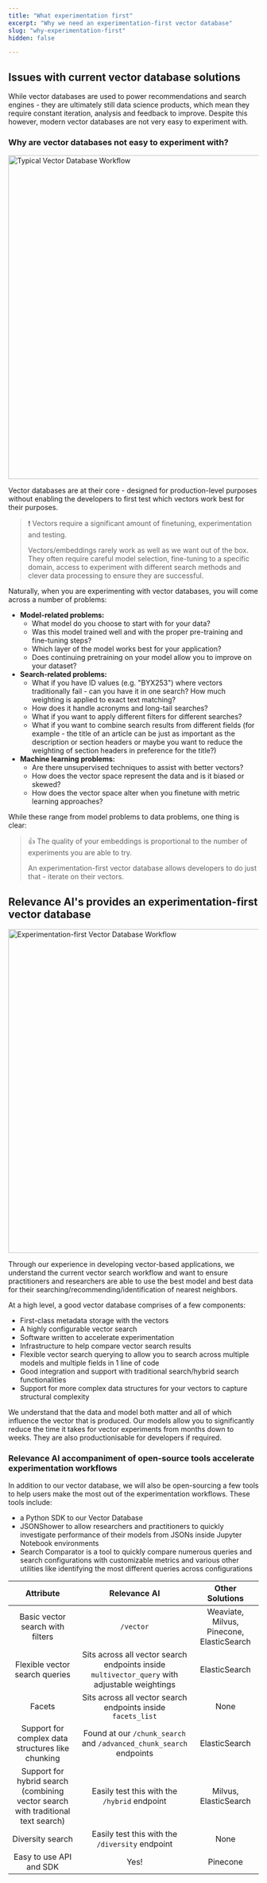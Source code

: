 ```yaml
---
title: "What experimentation first"
excerpt: "Why we need an experimentation-first vector database"
slug: "why-experimentation-first"
hidden: false

---
```


## Issues with current vector database solutions

While vector databases are used to power recommendations and search engines - they are ultimately still data science products, which mean they require constant iteration, analysis and feedback to improve. Despite this however, modern vector databases are not very easy to experiment with. 

### Why are vector databases not easy to experiment with?


<img src="https://github.com/RelevanceAI/RelevanceAI-readme-docs/blob/main/RelevanceAI-ReadMe-docs/Getting_Started/New_to_vectors?/_assets/RelevanceAI_vectorbase_workflow.png?raw=true" width="650" alt="Typical Vector Database Workflow" />


Vector databases are at their core - designed for production-level purposes without enabling the developers to first test which vectors work best for their purposes. 

> ❗️ Vectors require a significant amount of finetuning, experimentation and testing.
> 
> Vectors/embeddings rarely work as well as we want out of the box. They often require careful model selection, fine-tuning to a specific domain, access to experiment with different search methods and clever data processing to ensure they are successful.



Naturally, when you are experimenting with vector databases, you will come across a number of problems:
- **Model-related problems:**
  - What model do you choose to start with for your data?
  - Was this model trained well and with the proper pre-training and fine-tuning steps?
  - Which layer of the model works best for your application?
  - Does continuing pretraining on your model allow you to improve on your dataset?
- **Search-related problems:**  
  - What if you have ID values (e.g. "BYX253") where vectors traditionally fail - can you have it in one search? How much weighting is applied to exact text matching?
  - How does it handle acronyms and long-tail searches?
  - What if you want to apply different filters for different searches?
  - What if you want to combine search results from different fields (for example - the title of an article can be just as important as the description or section headers or maybe you want to reduce the weighting of section headers in preference for the title?)
- **Machine learning problems:**
  - Are there unsupervised techniques to assist with better vectors?
  - How does the vector space represent the data and is it biased or skewed?
  - How does the vector space alter when you finetune with metric learning approaches?

While these range from model problems to data problems, one thing is clear: 


> 👍 The quality of your embeddings is proportional to the number of experiments you are able to try.
> 
> An experimentation-first vector database allows developers to do just that - iterate on their vectors.

## Relevance AI's provides an experimentation-first vector database


<img src="https://github.com/RelevanceAI/RelevanceAI-readme-docs/blob/main/RelevanceAI-ReadMe-docs/Getting_Started/New_to_vectors?/_assets/RelevanceAI_experimentationfirst_example_flow.png?raw=true" width="650" alt="Experimentation-first Vector Database Workflow" />



Through our experience in developing vector-based applications, we understand the current vector search workflow and want to ensure practitioners and researchers are able to use the best model and best data for their searching/recommending/identification of nearest neighbors. 

At a high level, a good vector database comprises of a few components:
- First-class metadata storage with the vectors
- A highly configurable vector search
- Software written to accelerate experimentation
- Infrastructure to help compare vector search results
- Flexible vector search querying to allow you to search across multiple models and multiple fields in 1 line of code
- Good integration and support with traditional search/hybrid search functionalities 
- Support for more complex data structures for your vectors to capture structural complexity

We understand that the data and model both matter and all of which influence the vector that is produced.
Our models allow you to significantly reduce the time it takes for vector experiments from months down to weeks. They are also productionisable for developers if required. 

### Relevance AI accompaniment of open-source tools accelerate experimentation workflows 

In addition to our vector database, we will also be open-sourcing a few tools to help users make the most out of the experimentation workflows. These tools include: 
- a Python SDK to our Vector Database
- JSONShower to allow researchers and practitioners to quickly investigate performance of their models from JSONs inside Jupyter Notebook environments
- Search Comparator is a tool to quickly compare numerous queries and search configurations with customizable metrics and various other utilities like identifying the most different queries across configurations 

| Attribute |  Relevance AI  | Other Solutions |
|:-----:|:--------:|:------:|
| Basic vector search with filters   | `/vector` | Weaviate, Milvus, Pinecone, ElasticSearch |
| Flexible vector search queries   |  Sits across all vector search endpoints inside `multivector_query` with adjustable weightings  | ElasticSearch|
| Facets   | Sits across all vector search endpoints inside `facets_list` |  None |
| Support for complex data structures like chunking   | Found at our `/chunk_search` and `/advanced_chunk_search` endpoints |  ElasticSearch |
| Support for hybrid search (combining vector search with traditional text search)   | Easily test this with the `/hybrid` endpoint|  Milvus, ElasticSearch |
| Diversity search   | Easily test this with the `/diversity` endpoint|  None |
| Easy to use API and SDK  | Yes! |  Pinecone |
